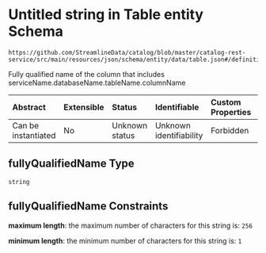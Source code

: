 # Untitled string in Table entity Schema

```text
https://github.com/StreamlineData/catalog/blob/master/catalog-rest-service/src/main/resources/json/schema/entity/data/table.json#/definitions/columnJoins/properties/joinedWith/items/properties/fullyQualifiedName
```

Fully qualified name of the column that includes serviceName.databaseName.tableName.columnName

| Abstract | Extensible | Status | Identifiable | Custom Properties | Additional Properties | Access Restrictions | Defined In |
| :--- | :--- | :--- | :--- | :--- | :--- | :--- | :--- |
| Can be instantiated | No | Unknown status | Unknown identifiability | Forbidden | Allowed | none | [table.json\*](https://github.com/parthp2107/jsonTesting/tree/982c19ce17ac8d846e924786a3bf1598f2ce11b7/Entities/out/entity/data/table.json) |

## fullyQualifiedName Type

`string`

## fullyQualifiedName Constraints

**maximum length**: the maximum number of characters for this string is: `256`

**minimum length**: the minimum number of characters for this string is: `1`

